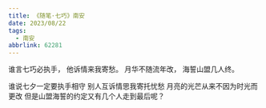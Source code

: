 ```yaml
---
title: 《随笔·七巧》南安
date: 2023/08/22
tags:
  - 南安
abbrlink: 62281
---
```


谁言七巧必执手，
他诉情来我寄愁。
月华不随流年改，
海誓山盟几人终。

谁说七夕一定要执手相守
别人互诉情思我寄托忧愁
月亮的光芒从来不因为时光而更改
但是山盟海誓的约定又有几个人走到最后呢？
